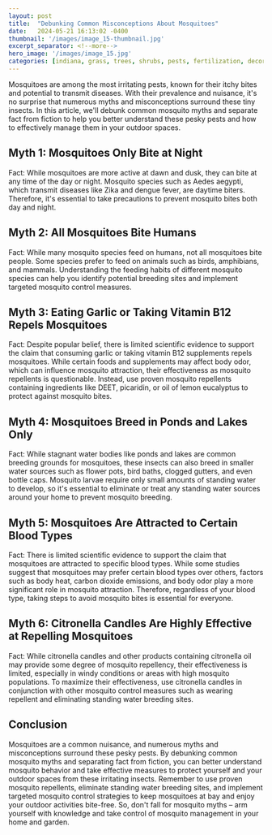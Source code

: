 ```yaml
---
layout: post
title:  "Debunking Common Misconceptions About Mosquitoes"
date:   2024-05-21 16:13:02 -0400
thumbnail: '/images/image_15-thumbnail.jpg'
excerpt_separator: <!--more-->
hero_image: '/images/image_15.jpg'
categories: [indiana, grass, trees, shrubs, pests, fertilization, decoration, curb appeal, garden, flowers, recreation]
---
```

Mosquitoes are among the most irritating pests, known for their itchy bites and potential to transmit diseases. <!--more-->With their prevalence and nuisance, it's no surprise that numerous myths and misconceptions surround these tiny insects. In this article, we'll debunk common mosquito myths and separate fact from fiction to help you better understand these pesky pests and how to effectively manage them in your outdoor spaces.

## Myth 1: Mosquitoes Only Bite at Night
Fact: While mosquitoes are more active at dawn and dusk, they can bite at any time of the day or night. Mosquito species such as Aedes aegypti, which transmit diseases like Zika and dengue fever, are daytime biters. Therefore, it's essential to take precautions to prevent mosquito bites both day and night.

## Myth 2: All Mosquitoes Bite Humans
Fact: While many mosquito species feed on humans, not all mosquitoes bite people. Some species prefer to feed on animals such as birds, amphibians, and mammals. Understanding the feeding habits of different mosquito species can help you identify potential breeding sites and implement targeted mosquito control measures.

## Myth 3: Eating Garlic or Taking Vitamin B12 Repels Mosquitoes
Fact: Despite popular belief, there is limited scientific evidence to support the claim that consuming garlic or taking vitamin B12 supplements repels mosquitoes. While certain foods and supplements may affect body odor, which can influence mosquito attraction, their effectiveness as mosquito repellents is questionable. Instead, use proven mosquito repellents containing ingredients like DEET, picaridin, or oil of lemon eucalyptus to protect against mosquito bites.

## Myth 4: Mosquitoes Breed in Ponds and Lakes Only
Fact: While stagnant water bodies like ponds and lakes are common breeding grounds for mosquitoes, these insects can also breed in smaller water sources such as flower pots, bird baths, clogged gutters, and even bottle caps. Mosquito larvae require only small amounts of standing water to develop, so it's essential to eliminate or treat any standing water sources around your home to prevent mosquito breeding.

## Myth 5: Mosquitoes Are Attracted to Certain Blood Types
Fact: There is limited scientific evidence to support the claim that mosquitoes are attracted to specific blood types. While some studies suggest that mosquitoes may prefer certain blood types over others, factors such as body heat, carbon dioxide emissions, and body odor play a more significant role in mosquito attraction. Therefore, regardless of your blood type, taking steps to avoid mosquito bites is essential for everyone.

## Myth 6: Citronella Candles Are Highly Effective at Repelling Mosquitoes
Fact: While citronella candles and other products containing citronella oil may provide some degree of mosquito repellency, their effectiveness is limited, especially in windy conditions or areas with high mosquito populations. To maximize their effectiveness, use citronella candles in conjunction with other mosquito control measures such as wearing repellent and eliminating standing water breeding sites.

## Conclusion
Mosquitoes are a common nuisance, and numerous myths and misconceptions surround these pesky pests. By debunking common mosquito myths and separating fact from fiction, you can better understand mosquito behavior and take effective measures to protect yourself and your outdoor spaces from these irritating insects. Remember to use proven mosquito repellents, eliminate standing water breeding sites, and implement targeted mosquito control strategies to keep mosquitoes at bay and enjoy your outdoor activities bite-free. So, don't fall for mosquito myths – arm yourself with knowledge and take control of mosquito management in your home and garden.
